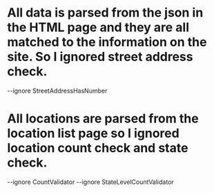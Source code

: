 # All data is parsed from the json in the HTML page and they are all matched to the information on the site. So I ignored street address check.

--ignore StreetAddressHasNumber 

# All locations are parsed from the location list page so I ignored location count check and state check.

--ignore CountValidator --ignore StateLevelCountValidator 
